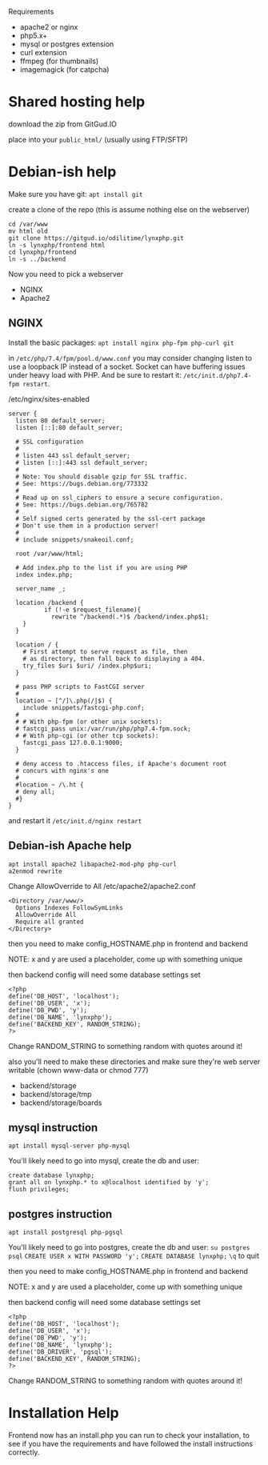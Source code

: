 Requirements
- apache2 or nginx
- php5.x+
- mysql or postgres extension
- curl extension
- ffmpeg (for thumbnails)
- imagemagick (for catpcha)

# Shared hosting help
download the zip from GitGud.IO

place into your `public_html/` (usually using FTP/SFTP)


# Debian-ish help
Make sure you have git:
`apt install git`

create a clone of the repo (this is assume nothing else on the webserver)
```
cd /var/www
mv html old
git clone https://gitgud.io/odilitime/lynxphp.git
ln -s lynxphp/frontend html
cd lynxphp/frontend
ln -s ../backend
```


Now you need to pick a webserver

- NGINX
- Apache2

## NGINX

Install the basic packages:
`apt install nginx php-fpm php-curl git`

in `/etc/php/7.4/fpm/pool.d/www.conf` you may consider changing listen to use a loopback IP instead of a socket.
Socket can have buffering issues under heavy load with PHP. And be sure to restart it: `/etc/init.d/php7.4-fpm restart`.

/etc/nginx/sites-enabled
```
server {
  listen 80 default_server;
  listen [::]:80 default_server;

  # SSL configuration
  #
  # listen 443 ssl default_server;
  # listen [::]:443 ssl default_server;
  #
  # Note: You should disable gzip for SSL traffic.
  # See: https://bugs.debian.org/773332
  #
  # Read up on ssl_ciphers to ensure a secure configuration.
  # See: https://bugs.debian.org/765782
  #
  # Self signed certs generated by the ssl-cert package
  # Don't use them in a production server!
  #
  # include snippets/snakeoil.conf;

  root /var/www/html;

  # Add index.php to the list if you are using PHP
  index index.php;

  server_name _;

  location /backend {
          if (!-e $request_filename){
            rewrite ^/backend(.*)$ /backend/index.php$1;
    }
  }

  location / {
    # First attempt to serve request as file, then
    # as directory, then fall back to displaying a 404.
    try_files $uri $uri/ /index.php$uri;
  }

  # pass PHP scripts to FastCGI server
  #
  location ~ [^/]\.php(/|$) {
    include snippets/fastcgi-php.conf;
  #
  #	# With php-fpm (or other unix sockets):
  #	fastcgi_pass unix:/var/run/php/php7.4-fpm.sock;
  #	# With php-cgi (or other tcp sockets):
    fastcgi_pass 127.0.0.1:9000;
  }

  # deny access to .htaccess files, if Apache's document root
  # concurs with nginx's one
  #
  #location ~ /\.ht {
  #	deny all;
  #}
}

```
and restart it `/etc/init.d/nginx restart`

## Debian-ish Apache help

```
apt install apache2 libapache2-mod-php php-curl
a2enmod rewrite
```

Change AllowOverride to All
/etc/apache2/apache2.conf
```
<Directory /var/www/>
  Options Indexes FollowSymLinks
  AllowOverride All
  Require all granted
</Directory>
```

then you need to make config_HOSTNAME.php in frontend and backend

NOTE: x and y are used a placeholder, come up with something unique

then backend config will need some database settings set
```
<?php
define('DB_HOST', 'localhost');
define('DB_USER', 'x');
define('DB_PWD', 'y');
define('DB_NAME', 'lynxphp');
define('BACKEND_KEY', RANDOM_STRING);
?>
```

Change RANDOM_STRING to something random with quotes around it!

also you'll need to make these directories and make sure they're web server writable (chown www-data or chmod 777)
- backend/storage
- backend/storage/tmp
- backend/storage/boards

## mysql instruction
`apt install mysql-server php-mysql`


You'll likely need to go into mysql, create the db and user:
```
create database lynxphp;
grant all on lynxphp.* to x@localhost identified by 'y';
flush privileges;
```

## postgres instruction
`apt install postgresql php-pgsql`

You'll likely need to go into postgres, create the db and user:
`su postgres`
`psql`
`CREATE USER x WITH PASSWORD 'y';`
`CREATE DATABASE lynxphp;`
`\q` to quit

then you need to make config_HOSTNAME.php in frontend and backend

NOTE: x and y are used a placeholder, come up with something unique

then backend config will need some database settings set
```
<?php
define('DB_HOST', 'localhost');
define('DB_USER', 'x');
define('DB_PWD', 'y');
define('DB_NAME', 'lynxphp');
define('DB_DRIVER', 'pgsql');
define('BACKEND_KEY', RANDOM_STRING);
?>
```

Change RANDOM_STRING to something random with quotes around it!

# Installation Help

Frontend now has an install.php you can run to check your installation, to see if you have the requirements and have followed the install instructions correctly.
